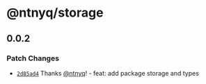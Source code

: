 # @ntnyq/storage

## 0.0.2

### Patch Changes

- [`2d85ad4`](https://github.com/ntnyq/ntnyq-utils/commit/2d85ad41d26d1d73507159d46bfba0b0897c7819) Thanks [@ntnyq](https://github.com/ntnyq)! - feat: add package storage and types
